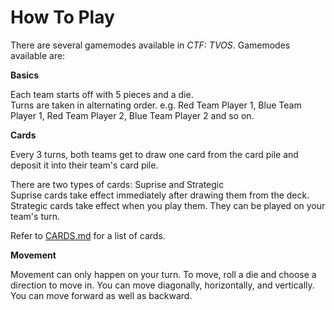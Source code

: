 How To Play
===========

There are several gamemodes available in _CTF: TVOS_.
Gamemodes available are:

**Basics**

Each team starts off with 5 pieces and a die.<br>
Turns are taken in alternating order. e.g. Red Team Player 1, Blue Team Player 1, Red Team Player 2, Blue Team Player 2 and so on.

**Cards**

Every 3 turns, both teams get to draw one card from the card pile and deposit it into their team's card pile.

There are two types of cards: Suprise and Strategic<br>
Suprise cards take effect immediately after drawing them from the deck.<br>
Strategic cards take effect when you play them. They can be played on your team's turn.

Refer to [CARDS.md](https://github.com/petster101/Capture-The-Flag/blob/master/Rules/CARDS.md) for a list of cards.

**Movement**

Movement can only happen on your turn. To move, roll a die and choose a direction to move in. You can move diagonally, horizontally, and vertically. You can move forward as well as backward.